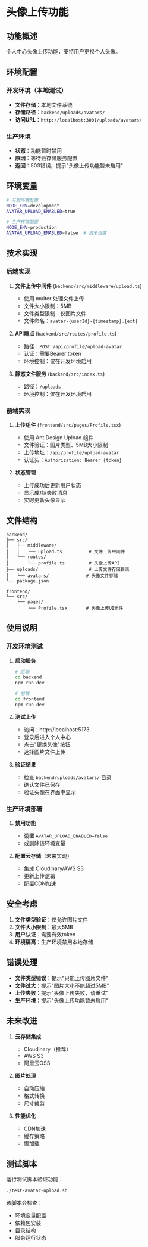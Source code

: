 # 头像上传功能

## 功能概述

个人中心头像上传功能，支持用户更换个人头像。

## 环境配置

### 开发环境（本地测试）
- **文件存储**：本地文件系统
- **存储路径**：`backend/uploads/avatars/`
- **访问URL**：`http://localhost:3001/uploads/avatars/`

### 生产环境
- **状态**：功能暂时禁用
- **原因**：等待云存储服务配置
- **返回**：503错误，提示"头像上传功能暂未启用"

## 环境变量

```bash
# 开发环境配置
NODE_ENV=development
AVATAR_UPLOAD_ENABLED=true

# 生产环境配置
NODE_ENV=production
AVATAR_UPLOAD_ENABLED=false  # 或未设置
```

## 技术实现

### 后端实现

1. **文件上传中间件** (`backend/src/middleware/upload.ts`)
   - 使用 multer 处理文件上传
   - 文件大小限制：5MB
   - 文件类型限制：仅图片文件
   - 文件命名：`avatar-{userId}-{timestamp}.{ext}`

2. **API端点** (`backend/src/routes/profile.ts`)
   - 路径：`POST /api/profile/upload-avatar`
   - 认证：需要Bearer token
   - 环境控制：仅在开发环境启用

3. **静态文件服务** (`backend/src/index.ts`)
   - 路径：`/uploads`
   - 环境控制：仅在开发环境启用

### 前端实现

1. **上传组件** (`frontend/src/pages/Profile.tsx`)
   - 使用 Ant Design Upload 组件
   - 文件验证：图片类型、5MB大小限制
   - 上传地址：`/api/profile/upload-avatar`
   - 认证头：`Authorization: Bearer {token}`

2. **状态管理**
   - 上传成功后更新用户状态
   - 显示成功/失败消息
   - 实时更新头像显示

## 文件结构

```
backend/
├── src/
│   ├── middleware/
│   │   └── upload.ts          # 文件上传中间件
│   └── routes/
│       └── profile.ts         # 头像上传API
├── uploads/                   # 上传文件存储目录
│   └── avatars/              # 头像文件存储
└── package.json

frontend/
└── src/
    └── pages/
        └── Profile.tsx       # 头像上传UI组件
```

## 使用说明

### 开发环境测试

1. **启动服务**
   ```bash
   # 后端
   cd backend
   npm run dev
   
   # 前端
   cd frontend
   npm run dev
   ```

2. **测试上传**
   - 访问：http://localhost:5173
   - 登录后进入个人中心
   - 点击"更换头像"按钮
   - 选择图片文件上传

3. **验证结果**
   - 检查 `backend/uploads/avatars/` 目录
   - 确认文件已保存
   - 验证头像在界面中显示

### 生产环境部署

1. **禁用功能**
   - 设置 `AVATAR_UPLOAD_ENABLED=false`
   - 或删除该环境变量

2. **配置云存储**（未来实现）
   - 集成 Cloudinary/AWS S3
   - 更新上传逻辑
   - 配置CDN加速

## 安全考虑

1. **文件类型验证**：仅允许图片文件
2. **文件大小限制**：最大5MB
3. **用户认证**：需要有效token
4. **环境隔离**：生产环境禁用本地存储

## 错误处理

- **文件类型错误**：提示"只能上传图片文件"
- **文件过大**：提示"图片大小不能超过5MB"
- **上传失败**：提示"头像上传失败，请重试"
- **生产环境**：提示"头像上传功能暂未启用"

## 未来改进

1. **云存储集成**
   - Cloudinary（推荐）
   - AWS S3
   - 阿里云OSS

2. **图片处理**
   - 自动压缩
   - 格式转换
   - 尺寸裁剪

3. **性能优化**
   - CDN加速
   - 缓存策略
   - 懒加载

## 测试脚本

运行测试脚本验证功能：

```bash
./test-avatar-upload.sh
```

该脚本会检查：
- 环境变量配置
- 依赖包安装
- 目录结构
- 服务运行状态
